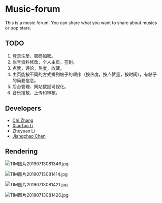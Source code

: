 # Music-forum
This is a music forum. You can share what you want to share about musics or pop stars.

## TODO
1. 登录注册，密码加密。
2. 账号资料修改，个人主页，签到。
3. 点赞，评论，热度，收藏。
4. 主页能按不同的方式排列帖子的顺序（按热度，按点赞量，按时间），有帖子的简要信息。
5. 后台管理、网站数据可视化。
6. 音乐播放、上传和审核。

## Developers
- [Chi Zhang](https://github.com/Darius18)
- [XiaoTao Li](https://github.com/lixiaotaolxt)
- [Zheyuan Li](https://github.com/InfinityOasis)
- [Jiangchao Chen](http://github.com/Chenjiang-circle)

## Rendering
![TIM图片20190713081346.jpg](https://i.loli.net/2019/07/13/5d2922c5aca5b94370.jpg)

![TIM图片20190713081414.jpg](https://i.loli.net/2019/07/13/5d2922fe1898174408.jpg)

![TIM图片20190713081421.jpg](https://i.loli.net/2019/07/13/5d2923119cde568024.jpg)

![TIM图片20190713081426.jpg](https://i.loli.net/2019/07/13/5d292311ae99294906.jpg)
